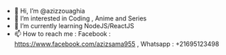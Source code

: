 - 👋 Hi, I’m @azizzouaghia
- 👀 I’m interested in Coding , Anime and Series  
- 🌱 I’m currently learning NodeJS/ReactJS
- 📫 How to reach me : Facebook : https://www.facebook.com/azizsama955 
                        , Whatsapp : +21695123498
